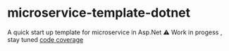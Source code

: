 # microservice-template-dotnet
A quick start up template for microservice in Asp.Net
⚠ Work in progess , stay tuned
[code coverage](https://bchir.github.io/dotnet-microservice/)
